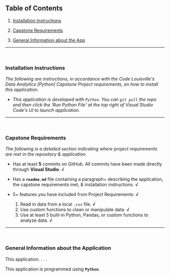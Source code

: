 
## Table of Contents

  

1. [Installation Instructions](#id-section1)

  

2. [Capstone Requirements](#id-section2)

  

3. [General Information about the App](#id-section3)

  

  

<hr><br>

  

  

<div  id='id-section1'/>

  

  

### Installation Instructions

  

*The following are instructions, in accordance with the Code Louisville's Data Analytics [Python] Capstone Project requirements, on how to install this application.*

  

*  *This application is developed with `Python`. You can `git pull` the repo and then click the 'Run Python File' at the top right of Visual Studio Code's UI to launch application.*

  

<hr><br>

  

  

<div  id='id-section2'/>

  

  

### Capstone Requirements

  

*The following is a detailed section indicating where project requirements are met in the repository & application.*

  

* Has at least **5** commits on GitHub. All commits have been made directly through **Visual Studio**. &radic;

  

* Has a **`readme.md`** file containing a paragraph+ describing the application, the capstone requirements met, & installation instructions. &radic;

  

* 5+ features you have included from Project Requirements: &radic;

	1. Read in data from a local `.csv` file. &radic;
    2. Use custom functions to clean or manipulate data. &radic;
    3. Use at least 5 built-in Python, Pandas, or custom functions to analyze data. &radic;

  
  
  

<hr><br>

  

<div  id='id-section3'/>

  

  

### General Information about the Application

  

This application. . . .

  

This application is programmed using **`Python`**.